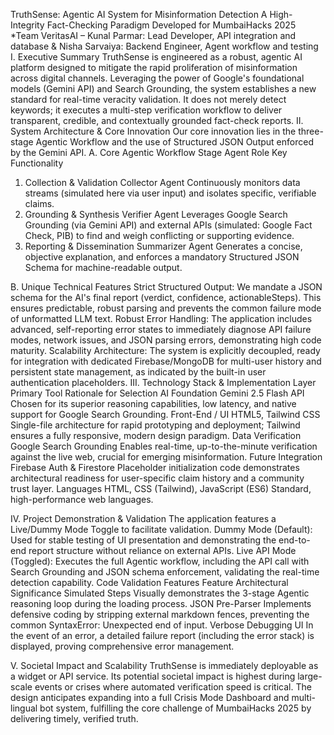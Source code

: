TruthSense: Agentic AI System for Misinformation Detection
A High-Integrity Fact-Checking Paradigm
Developed for MumbaiHacks 2025
*Team VeritasAI – Kunal Parmar: Lead Developer, API integration and database & Nisha Sarvaiya: Backend Engineer, Agent workflow and testing
I. Executive Summary
TruthSense is engineered as a robust, agentic AI platform designed to mitigate the rapid proliferation of misinformation across digital channels. Leveraging the power of Google's foundational models (Gemini API) and Search Grounding, the system establishes a new standard for real-time veracity validation. It does not merely detect keywords; it executes a multi-step verification workflow to deliver transparent, credible, and contextually grounded fact-check reports.
II. System Architecture & Core Innovation
Our core innovation lies in the three-stage Agentic Workflow and the use of Structured JSON Output enforced by the Gemini API.
A. Core Agentic Workflow
Stage
Agent Role
Key Functionality
1. Collection & Validation
Collector Agent
Continuously monitors data streams (simulated here via user input) and isolates specific, verifiable claims.
2. Grounding & Synthesis
Verifier Agent
Leverages Google Search Grounding (via Gemini API) and external APIs (simulated: Google Fact Check, PIB) to find and weigh conflicting or supporting evidence.
3. Reporting & Dissemination
Summarizer Agent
Generates a concise, objective explanation, and enforces a mandatory Structured JSON Schema for machine-readable output.

B. Unique Technical Features
Strict Structured Output: We mandate a JSON schema for the AI's final report (verdict, confidence, actionableSteps). This ensures predictable, robust parsing and prevents the common failure mode of unformatted LLM text.
Robust Error Handling: The application includes advanced, self-reporting error states to immediately diagnose API failure modes, network issues, and JSON parsing errors, demonstrating high code maturity.
Scalability Architecture: The system is explicitly decoupled, ready for integration with dedicated Firebase/MongoDB for multi-user history and persistent state management, as indicated by the built-in user authentication placeholders.
III. Technology Stack & Implementation
Layer
Primary Tool
Rationale for Selection
AI Foundation
Gemini 2.5 Flash API
Chosen for its superior reasoning capabilities, low latency, and native support for Google Search Grounding.
Front-End / UI
HTML5, Tailwind CSS
Single-file architecture for rapid prototyping and deployment; Tailwind ensures a fully responsive, modern design paradigm.
Data Verification
Google Search Grounding
Enables real-time, up-to-the-minute verification against the live web, crucial for emerging misinformation.
Future Integration
Firebase Auth & Firestore
Placeholder initialization code demonstrates architectural readiness for user-specific claim history and a community trust layer.
Languages
HTML, CSS (Tailwind), JavaScript (ES6)
Standard, high-performance web languages.

IV. Project Demonstration & Validation
The application features a Live/Dummy Mode Toggle to facilitate validation.
Dummy Mode (Default): Used for stable testing of UI presentation and demonstrating the end-to-end report structure without reliance on external APIs.
Live API Mode (Toggled): Executes the full Agentic workflow, including the API call with Search Grounding and JSON schema enforcement, validating the real-time detection capability.
Code Validation Features
Feature
Architectural Significance
Simulated Steps
Visually demonstrates the 3-stage Agentic reasoning loop during the loading process.
JSON Pre-Parser
Implements defensive coding by stripping external markdown fences, preventing the common SyntaxError: Unexpected end of input.
Verbose Debugging UI
In the event of an error, a detailed failure report (including the error stack) is displayed, proving comprehensive error management.

V. Societal Impact and Scalability
TruthSense is immediately deployable as a widget or API service. Its potential societal impact is highest during large-scale events or crises where automated verification speed is critical. The design anticipates expanding into a full Crisis Mode Dashboard and multi-lingual bot system, fulfilling the core challenge of MumbaiHacks 2025 by delivering timely, verified truth.

